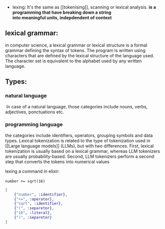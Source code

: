 * lexing: It's the same as [[tokenising]], scanning or lexical analysis.
**is a programming that have breaking down a string  
into meaningful units, indepdendent of context**
## lexical grammar:
in computer science, a lexical grammar or lexical structure is a formal grammar defining the syntax of tokens. The program is written using characters that are defined by the lexical structure of the language used. The character set is equivalent to the alphabet used by any written language.


## Types:

### natural language
 In case of a natural language, those categories include nouns, verbs, adjectives, ponctuations etc.

### programming language

the categories include identifiers, operators, grouping symbols and data types. Lexical tokenization is related to the type of tokenization used in [[Large language models]] (LLMs), but with two differences. First, lexical tokenization is usually based on a lexical grammar, whereas LLM tokenizers are usually probability-based. Second, LLM tokenizers perform a second step that converts the tokens into numerical values

lexing a command in elixir:

`number += sqrt(16)` 

```elixir
[
    {"number", :identifier},
    {"+=", :operator},
    {"sqrt", :identifier},
    {"(", :separetor},
    {"16", :literal},
    {")", :separetor}
]
```

